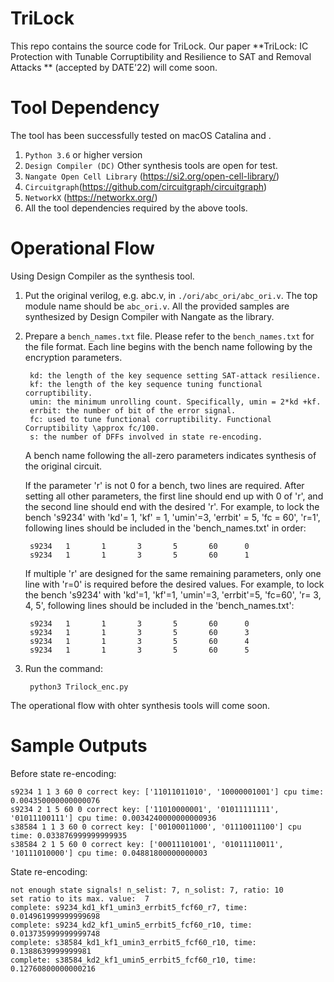# TriLock

This repo contains the source code for TriLock.
Our paper **TriLock: IC Protection with Tunable Corruptibility and Resilience to SAT and Removal Attacks ** (accepted by DATE'22) will come soon.

# Tool Dependency

The tool has been successfully tested on macOS Catalina and .

1. ``Python 3.6`` or higher version
2. `Design Compiler (DC)` Other synthesis tools are open for test.
3. `Nangate Open Cell Library` (https://si2.org/open-cell-library/)
4. `Circuitgraph`(https://github.com/circuitgraph/circuitgraph)
5. `NetworkX` (https://networkx.org/)
6. All the tool dependencies required by the above tools.


# Operational Flow

Using Design Compiler as the synthesis tool.
1. Put the original verilog, e.g. abc.v, in `./ori/abc_ori/abc_ori.v`. The top module name should be `abc_ori.v`. All the provided samples are synthesized by Design Compiler with Nangate as the library.

2. Prepare a `bench_names.txt` file.
   Please refer to the `bench_names.txt` for the file format. Each line begins with the bench name following by the encryption parameters. 
   
        kd: the length of the key sequence setting SAT-attack resilience.
        kf: the length of the key sequence tuning functional corruptibility.
        umin: the minimum unrolling count. Specifically, umin = 2*kd +kf.
        errbit: the number of bit of the error signal.
        fc: used to tune functional corruptibility. Functional Corruptibility \approx fc/100.
        s: the number of DFFs involved in state re-encoding.
        
   A bench name following the all-zero parameters indicates synthesis of the original circuit.
   
   If the parameter 'r' is not 0 for a bench, two lines are required. After setting all other parameters, the first line should end up with 0 of 'r', and the second line should end with the desired 'r'. For example, to lock the bench 's9234' with 'kd'= 1, 'kf' = 1, 'umin'=3, 'errbit' = 5, 'fc = 60', 'r=1', following lines should be included in the 'bench_names.txt' in order:
   
        s9234   1       1       3       5       60      0
        s9234   1       1       3       5       60      1

   If multiple 'r' are designed for the same remaining parameters, only one line with 'r=0' is required before the desired values. For example, to lock the bench 's9234' with 'kd'=1, 'kf'=1, 'umin'=3, 'errbit'=5, 'fc=60', 'r= 3, 4, 5', following lines should be included in the 'bench_names.txt':
   
        s9234   1       1       3       5       60      0
        s9234   1       1       3       5       60      3
        s9234   1       1       3       5       60      4
        s9234   1       1       3       5       60      5



3. Run the command:

        python3 Trilock_enc.py


The operational flow with ohter synthesis tools will come soon.

<!-- 
Using 

1. Step 1: Prepare a `bench_names.txt` file.
2. Step 2: Run `python3 DC_trilock_enc.py`.
3. Step 3: Enter the folder `./DC_noreencode` and open a terminal there. Run the following commands:
        
        dc_shell
        source run.tcl

State re-encoding

4. Step 4: Copy the folder `./DC_noreencode/netlists` to `./netlists`.
5. Step 5: Run `python3 DC_state_reencode.py`.
6. Step 6: Enter the folder `./DC_reencode` and open a termnal there. Run the following commands:
        
        dc_shell
        source setupt.txt
        source run_sr.tcl -->


# Sample Outputs

Before state re-encoding:

    s9234 1 1 3 60 0 correct key: ['11011011010', '10000001001'] cpu time: 0.004350000000000076
    s9234 2 1 5 60 0 correct key: ['11010000001', '01011111111', '01011100111'] cpu time: 0.0034240000000000936
    s38584 1 1 3 60 0 correct key: ['00100011000', '01110011100'] cpu time: 0.033876999999999935
    s38584 2 1 5 60 0 correct key: ['00011101001', '01011110011', '10111010000'] cpu time: 0.04881800000000003
    
State re-encoding:

    not enough state signals! n_selist: 7, n_solist: 7, ratio: 10
    set ratio to its max. value:  7
    complete: s9234_kd1_kf1_umin3_errbit5_fcf60_r7, time: 0.014961999999999698
    complete: s9234_kd2_kf1_umin5_errbit5_fcf60_r10, time: 0.013735999999999748
    complete: s38584_kd1_kf1_umin3_errbit5_fcf60_r10, time: 0.1388639999999981
    complete: s38584_kd2_kf1_umin5_errbit5_fcf60_r10, time: 0.12760800000000216
